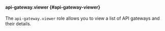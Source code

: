 #### api-gateway.viewer {#api-gateway-viewer}

The `api-gateway.viewer` role allows you to view a list of API gateways and their details.
